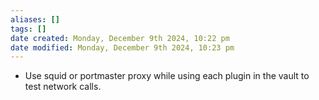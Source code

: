 ```yaml
---
aliases: []
tags: []
date created: Monday, December 9th 2024, 10:22 pm
date modified: Monday, December 9th 2024, 10:23 pm
---
```


- Use squid or portmaster proxy while using each plugin in the vault to test network calls.  